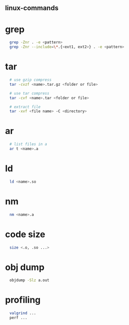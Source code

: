 ## linux-commands

# grep
```bash
  grep -Znr . -e <pattern>
  grep -Znr --include=\*.{<ext1, ext2>} . -e <pattern>
```
# tar
```bash
  # use gzip compress
  tar -cvzf <name>.tar.gz <folder or file>

  # use tar compress
  tar -cvf <name>.tar <folder or file>

  # extract file
  tar -xvf <file name> -C <directory>
```
# ar
```bash
  # list files in a
  ar t <name>.a
```
# ld
```bash
  ld <name>.so
```
# nm
```bash
  nm <name>.a
```
# code size
```bash
  size <.o, .so ...>
```

# obj dump
```bash
  objdump -Slz a.out
```


# profiling
```bash
  valgrind ...
  perf ...
```
